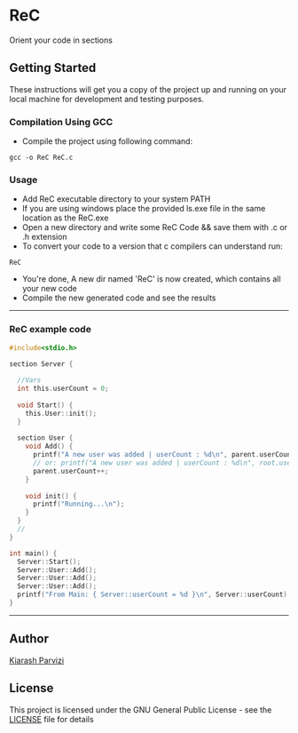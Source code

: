 #  ReC

Orient your code in sections

## Getting Started

These instructions will get you a copy of the project up and running on your local machine for development and testing purposes.

### Compilation Using GCC

* Compile the project using following command:
```
gcc -o ReC ReC.c
```

### Usage
* Add ReC executable directory to your system PATH
* If you are using windows place the provided ls.exe file in the same location as the ReC.exe
* Open a new directory and write some ReC Code && save them with .c or .h extension
* To convert your code to a version that c compilers can understand run:
```
ReC
```
* You're done, A new dir named 'ReC' is now created, which contains all your new code
* Compile the new generated code and see the results

---

### ReC example code
```c
#include<stdio.h>

section Server {
  
  //Vars
  int this.userCount = 0;
  
  void Start() {
    this.User::init();
  }
  
  section User {
    void Add() {
      printf("A new user was added | userCount : %d\n", parent.userCount);
      // or: printf("A new user was added | userCount : %d\n", root.userCount);
      parent.userCount++;
    }
    
    void init() {
      printf("Running...\n");
    }
  }
  //
}

int main() {
  Server::Start();
  Server::User::Add();
  Server::User::Add();
  Server::User::Add();
  printf("From Main: { Server::userCount = %d }\n", Server::userCount);
}
```
---

## Author
[Kiarash Parvizi](https://github.com/Kiarash-Parvizi)

## License

This project is licensed under the GNU General Public License - see the [LICENSE](https://github.com/Kiarash-Parvizi/ReC/blob/master/LICENSE) file for details
